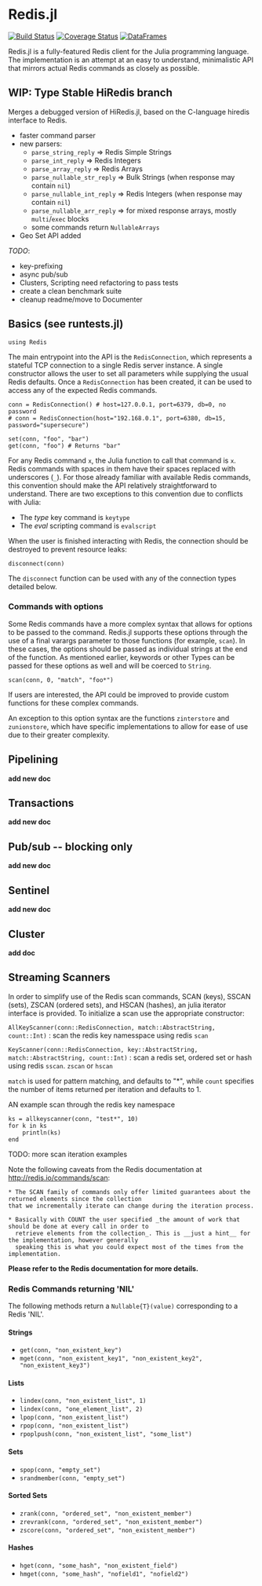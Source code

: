 # Redis.jl


[![Build Status](https://travis-ci.org/merl-dev/Redis.jl.svg?branch=hiredis)](https://travis-ci.org/merl-dev/Redis.jl) [![Coverage Status](https://coveralls.io/repos/github/merl-dev/Redis.jl/badge.svg?branch=master)](https://coveralls.io/github/merl-dev/Redis.jl?branch=hiredis) [![DataFrames](http://pkg.julialang.org/badges/Redis_0.5.svg)](http://pkg.julialang.org/?pkg=Redis&ver=0.5)



Redis.jl is a fully-featured Redis client for the Julia programming language. The implementation is an attempt at an easy to understand, minimalistic API that mirrors actual Redis commands as closely as possible.

## WIP: Type Stable HiRedis branch
Merges a debugged version of HiRedis.jl, based on the C-language hiredis interface to Redis.
* faster command parser
* new parsers:
    * `parse_string_reply` => Redis Simple Strings
    * `parse_int_reply` => Redis Integers
    * `parse_array_reply` => Redis Arrays
    * `parse_nullable_str_reply` => Bulk Strings (when response may contain `nil`)
    * `parse_nullable_int_reply` => Redis Integers (when response may contain `nil`)
    * `parse_nullable_arr_reply` => for mixed response arrays, mostly `multi`/`exec` blocks
    * some commands return `NullableArrays`
* Geo Set API added

_TODO_:
* key-prefixing
* async pub/sub
* Clusters, Scripting need refactoring to pass tests
* create a clean benchmark suite
* cleanup readme/move to Documenter

## Basics (see runtests.jl)

```
using Redis
```

The main entrypoint into the API is the `RedisConnection`, which represents a stateful TCP connection to a single Redis server instance. A single constructor allows the user to set all parameters while supplying the usual Redis defaults. Once a `RedisConnection` has been created, it can be used to access any of the expected Redis commands.

```
conn = RedisConnection() # host=127.0.0.1, port=6379, db=0, no password
# conn = RedisConnection(host="192.168.0.1", port=6380, db=15, password="supersecure")

set(conn, "foo", "bar")
get(conn, "foo") # Returns "bar"
```

For any Redis command `x`, the Julia function to call that command is `x`. Redis commands with spaces in them have their spaces replaced with underscores (`_`). For those already familiar with available Redis commands, this convention should make the API relatively straightforward to understand. There are two exceptions to this convention due to conflicts with Julia:

* The _type_ key command is `keytype`
* The _eval_ scripting command is `evalscript`

When the user is finished interacting with Redis, the connection should be destroyed to prevent resource leaks:

```
disconnect(conn)
```

The `disconnect` function can be used with any of the connection types detailed below.

### Commands with options

Some Redis commands have a more complex syntax that allows for options to be passed to the command. Redis.jl supports these options through the use of a final varargs parameter to those functions (for example, `scan`). In these cases, the options should be passed as individual strings at the end of the function. As mentioned earlier, keywords or other Types can be passed for these options as well and will be coerced to `String`.

```
scan(conn, 0, "match", "foo*")
```

If users are interested, the API could be improved to provide custom functions for these complex commands.

An exception to this option syntax are the functions `zinterstore` and `zunionstore`, which have specific implementations to allow for ease of use due to their greater complexity.

## Pipelining

**add new doc**

## Transactions

**add new doc**

## Pub/sub -- blocking only

**add new doc**

## Sentinel

**add new doc**

## Cluster

**add doc**

## Streaming Scanners

In order to simplify use of the Redis scan commands, SCAN (keys), SSCAN (sets), ZSCAN (ordered sets), and HSCAN (hashes), an julia iterator interface is provided. To initialize a scan use the appropriate constructor:

`AllKeyScanner(conn::RedisConnection, match::AbstractString, count::Int)` : scan the redis key namesspace using redis `scan`

`KeyScanner(conn::RedisConnection, key::AbstractString, match::AbstractString, count::Int)` : scan a redis set, ordered set or hash using redis `sscan`. `zscan` or `hscan`

`match` is used for pattern matching, and defaults to "\*",  while `count` specifies the number of items returned per iteration and defaults to 1.

AN example scan through the redis key namespace
```
ks = allkeyscanner(conn, "test*", 10)
for k in ks
    println(ks)
end
```
TODO:   more scan iteration examples

Note the following caveats from the Redis documentation at http://redis.io/commands/scan:

    * The SCAN family of commands only offer limited guarantees about the returned elements since the collection
    that we incrementally iterate can change during the iteration process.

    * Basically with COUNT the user specified _the amount of work that should be done at every call in order to
      retrieve elements from the collection_. This is __just a hint__ for the implementation, however generally
      speaking this is what you could expect most of the times from the implementation.

__Please refer to the Redis documentation for more details.__

### Redis Commands returning 'NIL'

The following methods return a `Nullable{T}(value)` corresponding to a Redis 'NIL'.

#### Strings
* `get(conn, "non_existent_key")`
* `mget(conn, "non_existent_key1", "non_existent_key2", "non_existent_key3")`

#### Lists
* `lindex(conn, "non_existent_list", 1)`
* `lindex(conn, "one_element_list", 2)`
* `lpop(conn, "non_existent_list")`
* `rpop(conn, "non_existent_list")`
* `rpoplpush(conn, "non_existent_list", "some_list")`

#### Sets
* `spop(conn, "empty_set")`
* `srandmember(conn, "empty_set")`

#### Sorted Sets
* `zrank(conn, "ordered_set", "non_existent_member")`
* `zrevrank(conn, "ordered_set", "non_existent_member")`
* `zscore(conn, "ordered_set", "non_existent_member")`

#### Hashes
* `hget(conn, "some_hash", "non_existent_field")`
* `hmget(conn, "some_hash", "nofield1", "nofield2")`
